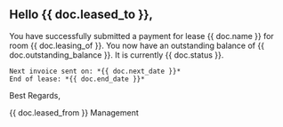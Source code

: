 <h2 id="hello-docleased_to">Hello {{ doc.leased_to }},</h2>

<p>You have successfully submitted a payment for lease {{ doc.name }} for room {{ doc.leasing_of }}.
You now have an outstanding balance of {{ doc.outstanding_balance }}. 
It is currently {{ doc.status }}.</p>

<pre><code>Next invoice sent on: *{{ doc.next_date }}*
End of lease: *{{ doc.end_date }}*
</code></pre>

<p>Best Regards,</p>

<p>{{ doc.leased_from }} Management</p>
